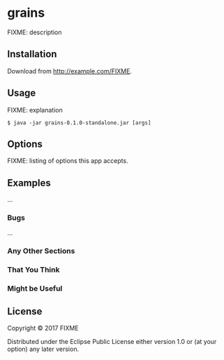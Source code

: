 # grains

FIXME: description

## Installation

Download from http://example.com/FIXME.

## Usage

FIXME: explanation

    $ java -jar grains-0.1.0-standalone.jar [args]

## Options

FIXME: listing of options this app accepts.

## Examples

...

### Bugs

...

### Any Other Sections
### That You Think
### Might be Useful

## License

Copyright © 2017 FIXME

Distributed under the Eclipse Public License either version 1.0 or (at
your option) any later version.
